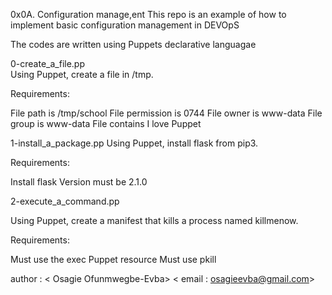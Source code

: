 0x0A. Configuration manage,ent
This repo is an example of how to implement basic configuration management in DEVOpS 

The codes are written using Puppets declarative languagae 

0-create_a_file.pp  
Using Puppet, create a file in /tmp.

Requirements:

File path is /tmp/school
File permission is 0744
File owner is www-data
File group is www-data
File contains I love Puppet






1-install_a_package.pp
Using Puppet, install flask from pip3.

Requirements:

Install flask
Version must be 2.1.0






2-execute_a_command.pp

Using Puppet, create a manifest that kills a process named killmenow.

Requirements:

Must use the exec Puppet resource
Must use pkill 


author : < Osagie Ofunmwegbe-Evba> < email : osagieevba@gmail.com>
